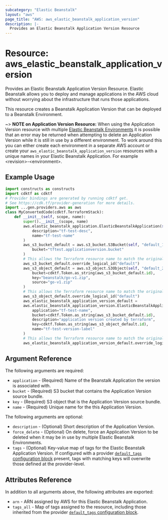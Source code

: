```yaml
---
subcategory: "Elastic Beanstalk"
layout: "aws"
page_title: "AWS: aws_elastic_beanstalk_application_version"
description: |-
  Provides an Elastic Beanstalk Application Version Resource
---
```


# Resource: aws_elastic_beanstalk_application_version

Provides an Elastic Beanstalk Application Version Resource. Elastic Beanstalk allows
you to deploy and manage applications in the AWS cloud without worrying about
the infrastructure that runs those applications.

This resource creates a Beanstalk Application Version that can be deployed to a Beanstalk
Environment.

~> **NOTE on Application Version Resource:**  When using the Application Version resource with multiple
[Elastic Beanstalk Environments](elastic_beanstalk_environment.html) it is possible that an error may be returned
when attempting to delete an Application Version while it is still in use by a different environment.
To work around this you can either create each environment in a separate AWS account or create your `aws_elastic_beanstalk_application_version` resources with a unique names in your Elastic Beanstalk Application. For example &lt;revision&gt;-&lt;environment&gt;.

## Example Usage

```python
import constructs as constructs
import cdktf as cdktf
# Provider bindings are generated by running cdktf get.
# See https://cdk.tf/provider-generation for more details.
import ...gen.providers.aws as aws
class MyConvertedCode(cdktf.TerraformStack):
    def __init__(self, scope, name):
        super().__init__(scope, name)
        aws.elastic_beanstalk_application.ElasticBeanstalkApplication(self, "default",
            description="tf-test-desc",
            name="tf-test-name"
        )
        aws_s3_bucket_default = aws.s3_bucket.S3Bucket(self, "default_1",
            bucket="tftest.applicationversion.bucket"
        )
        # This allows the Terraform resource name to match the original name. You can remove the call if you don't need them to match.
        aws_s3_bucket_default.override_logical_id("default")
        aws_s3_object_default = aws.s3_object.S3Object(self, "default_2",
            bucket=cdktf.Token.as_string(aws_s3_bucket_default.id),
            key="beanstalk/go-v1.zip",
            source="go-v1.zip"
        )
        # This allows the Terraform resource name to match the original name. You can remove the call if you don't need them to match.
        aws_s3_object_default.override_logical_id("default")
        aws_elastic_beanstalk_application_version_default =
        aws.elastic_beanstalk_application_version.ElasticBeanstalkApplicationVersion(self, "default_3",
            application="tf-test-name",
            bucket=cdktf.Token.as_string(aws_s3_bucket_default.id),
            description="application version created by terraform",
            key=cdktf.Token.as_string(aws_s3_object_default.id),
            name="tf-test-version-label"
        )
        # This allows the Terraform resource name to match the original name. You can remove the call if you don't need them to match.
        aws_elastic_beanstalk_application_version_default.override_logical_id("default")
```

## Argument Reference

The following arguments are required:

* `application` - (Required) Name of the Beanstalk Application the version is associated with.
* `bucket` - (Required) S3 bucket that contains the Application Version source bundle.
* `key` - (Required) S3 object that is the Application Version source bundle.
* `name` - (Required) Unique name for the this Application Version.

The following arguments are optional:

* `description` - (Optional) Short description of the Application Version.
* `force_delete` - (Optional) On delete, force an Application Version to be deleted when it may be in use by multiple Elastic Beanstalk Environments.
* `tags` - (Optional) Key-value map of tags for the Elastic Beanstalk Application Version. If configured with a provider [`default_tags` configuration block](https://registry.terraform.io/providers/hashicorp/aws/latest/docs#default_tags-configuration-block) present, tags with matching keys will overwrite those defined at the provider-level.

## Attributes Reference

In addition to all arguments above, the following attributes are exported:

* `arn` - ARN assigned by AWS for this Elastic Beanstalk Application.
* `tags_all` - Map of tags assigned to the resource, including those inherited from the provider [`default_tags` configuration block](https://registry.terraform.io/providers/hashicorp/aws/latest/docs#default_tags-configuration-block).

<!-- cache-key: cdktf-0.17.0-pre.15 input-93a7330cb44fa9c71c7948a32eaa4260ab0761713a1a5326819b1dd1a895c6eb -->